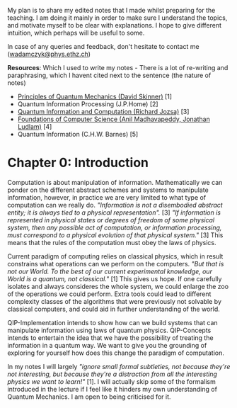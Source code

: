 My plan is to share my edited notes that I made whilst preparing for the teaching. I am doing it mainly in order to make sure I understand the topics, and motivate myself to be clear with explanations. I hope to give different intuition, which perhaps will be useful to some. 

In case of any queries and feedback, don't hesitate to contact me (wadamczyk@phys.ethz.ch)

**Resources**: Which I used to write my notes - There is a lot of re-writing and paraphrasing, which I havent cited next to the sentence (the nature of notes)

- [Principles of Quantum Mechanics (David Skinner)](https://www.damtp.cam.ac.uk/user/dbs26/PQM.html) [1]
- Quantum Information Processing (J.P.Home) [2]
- [Quantum Information and Computation (Richard Jozsa)](https://www.qi.damtp.cam.ac.uk/files/PartIIIQC/Part%202%20QIC%20lecturenotes.pdf) [3]
- [Foundations of Computer Science (Anil Madhavapeddy, Jonathan Ludlam)](https://www.cl.cam.ac.uk/teaching/2324/FoundsCS/focs-202324-v1.5.pdf) [4]
- Quantum Information (C.H.W. Barnes) [5]

# Chapter 0: Introduction
Computation is about manipulation of information. Mathematically we can ponder on the different abstract schemes and systems to manipulate information, however, in practice we are very limited to what type of computation can we really do. _"Information is not a disembodied abstract entity; it is always tied to a physical representation"._ [3] _"If information is represented in physical states or degrees of freedom of some physical system, then any possible act of computation, or information processing, must correspond to a physical evolution of that physical system."_ [3] This means that the rules of the computation must obey the laws of physics.

Current paradigm of computing relies on classical physics, which in result constrains what operations can we perform on the computers. _"But that is not our World. To the best of our current experimental knowledge, our World is a quantum, not classical."_ [1] This gives us hope. If one carefully isolates and always consideres the whole system, we could enlarge the zoo of the operations we could perform. Extra tools could lead to different complexity classes of the algorithms that were previously not solvable by classical computers, and could aid in further understanding of the world. 

QIP-Implementation intends to show how can we build systems that can manipulate information using laws of quantum physics. QIP-Concepts intends to entertain the idea that we have the possibility of treating the information in a quantum way. We want to give you the grounding of exploring for yourself how does this change the paradigm of computation.

In my notes I will largely _"ignore small formal subtleties, not because they're not interesting, but because they're a distraction from all the interesting physics we want to learn!"_ [1]. I will actually skip some of the formalism introduced in the lecture if I feel like it hinders my own understanding of Quantum Mechanics. I am open to being criticised for it. 